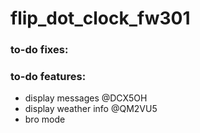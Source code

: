 # flip_dot_clock_fw301


### to-do fixes:


### to-do features:
* display messages @DCX5OH
* display weather info @QM2VU5
* bro mode






